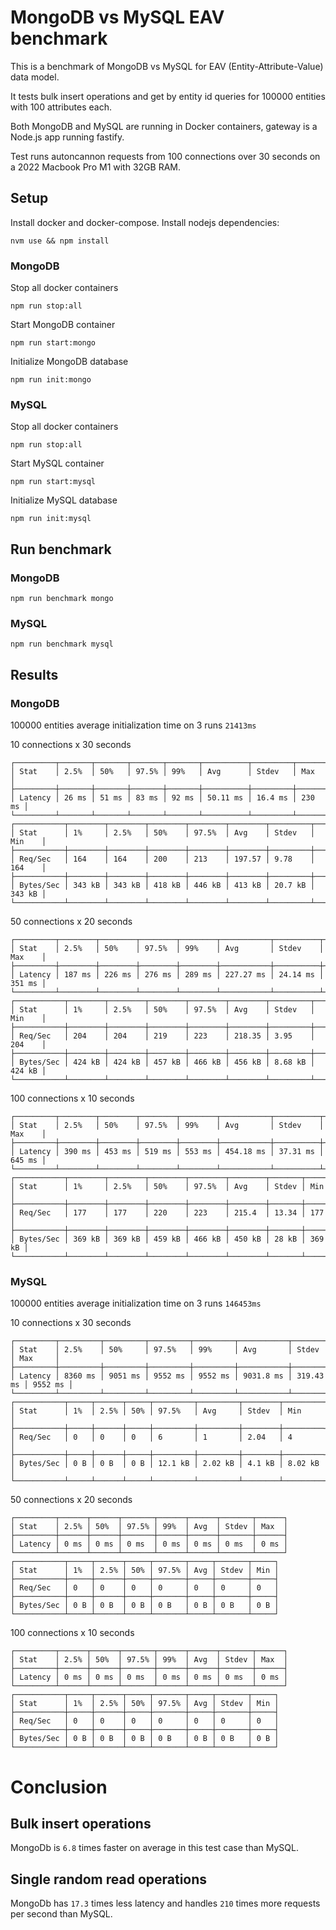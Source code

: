 # MongoDB vs MySQL EAV benchmark

This is a benchmark of MongoDB vs MySQL for EAV (Entity-Attribute-Value) data model. 

It tests bulk insert operations and get by entity id queries for 100000 entities with 100 attributes each.

Both MongoDB and MySQL are running in Docker containers, gateway is a Node.js app running fastify.

Test runs autoncannon requests from 100 connections over 30 seconds on a 2022 Macbook Pro M1 with 32GB RAM.

## Setup

Install docker and docker-compose.
Install nodejs dependencies:
```
nvm use && npm install
```

### MongoDB

Stop all docker containers
```
npm run stop:all
```

Start MongoDB container
```    
npm run start:mongo
```

Initialize MongoDB database
```
npm run init:mongo
```

### MySQL

Stop all docker containers
```
npm run stop:all
```

Start MySQL container
```
npm run start:mysql
```

Initialize MySQL database
```
npm run init:mysql
```

## Run benchmark

### MongoDB
```
npm run benchmark mongo
```

### MySQL
```
npm run benchmark mysql
```

## Results

### MongoDB

100000 entities average initialization time on 3 runs `21413ms`

10 connections x 30 seconds
```
┌─────────┬───────┬───────┬───────┬───────┬──────────┬─────────┬────────┐
│ Stat    │ 2.5%  │ 50%   │ 97.5% │ 99%   │ Avg      │ Stdev   │ Max    │
├─────────┼───────┼───────┼───────┼───────┼──────────┼─────────┼────────┤
│ Latency │ 26 ms │ 51 ms │ 83 ms │ 92 ms │ 50.11 ms │ 16.4 ms │ 230 ms │
└─────────┴───────┴───────┴───────┴───────┴──────────┴─────────┴────────┘
┌───────────┬────────┬────────┬────────┬────────┬────────┬─────────┬────────┐
│ Stat      │ 1%     │ 2.5%   │ 50%    │ 97.5%  │ Avg    │ Stdev   │ Min    │
├───────────┼────────┼────────┼────────┼────────┼────────┼─────────┼────────┤
│ Req/Sec   │ 164    │ 164    │ 200    │ 213    │ 197.57 │ 9.78    │ 164    │
├───────────┼────────┼────────┼────────┼────────┼────────┼─────────┼────────┤
│ Bytes/Sec │ 343 kB │ 343 kB │ 418 kB │ 446 kB │ 413 kB │ 20.7 kB │ 343 kB │
└───────────┴────────┴────────┴────────┴────────┴────────┴─────────┴────────┘
```

50 connections x 20 seconds
```
┌─────────┬────────┬────────┬────────┬────────┬───────────┬──────────┬────────┐
│ Stat    │ 2.5%   │ 50%    │ 97.5%  │ 99%    │ Avg       │ Stdev    │ Max    │
├─────────┼────────┼────────┼────────┼────────┼───────────┼──────────┼────────┤
│ Latency │ 187 ms │ 226 ms │ 276 ms │ 289 ms │ 227.27 ms │ 24.14 ms │ 351 ms │
└─────────┴────────┴────────┴────────┴────────┴───────────┴──────────┴────────┘
┌───────────┬────────┬────────┬────────┬────────┬────────┬─────────┬────────┐
│ Stat      │ 1%     │ 2.5%   │ 50%    │ 97.5%  │ Avg    │ Stdev   │ Min    │
├───────────┼────────┼────────┼────────┼────────┼────────┼─────────┼────────┤
│ Req/Sec   │ 204    │ 204    │ 219    │ 223    │ 218.35 │ 3.95    │ 204    │
├───────────┼────────┼────────┼────────┼────────┼────────┼─────────┼────────┤
│ Bytes/Sec │ 424 kB │ 424 kB │ 457 kB │ 466 kB │ 456 kB │ 8.68 kB │ 424 kB │
└───────────┴────────┴────────┴────────┴────────┴────────┴─────────┴────────┘
```

100 connections x 10 seconds
```
┌─────────┬────────┬────────┬────────┬────────┬───────────┬──────────┬────────┐
│ Stat    │ 2.5%   │ 50%    │ 97.5%  │ 99%    │ Avg       │ Stdev    │ Max    │
├─────────┼────────┼────────┼────────┼────────┼───────────┼──────────┼────────┤
│ Latency │ 390 ms │ 453 ms │ 519 ms │ 553 ms │ 454.18 ms │ 37.31 ms │ 645 ms │
└─────────┴────────┴────────┴────────┴────────┴───────────┴──────────┴────────┘
┌───────────┬────────┬────────┬────────┬────────┬────────┬───────┬────────┐
│ Stat      │ 1%     │ 2.5%   │ 50%    │ 97.5%  │ Avg    │ Stdev │ Min    │
├───────────┼────────┼────────┼────────┼────────┼────────┼───────┼────────┤
│ Req/Sec   │ 177    │ 177    │ 220    │ 223    │ 215.4  │ 13.34 │ 177    │
├───────────┼────────┼────────┼────────┼────────┼────────┼───────┼────────┤
│ Bytes/Sec │ 369 kB │ 369 kB │ 459 kB │ 466 kB │ 450 kB │ 28 kB │ 369 kB │
└───────────┴────────┴────────┴────────┴────────┴────────┴───────┴────────┘
```

### MySQL

100000 entities average initialization time on 3 runs `146453ms`

10 connections x 30 seconds
```
┌─────────┬─────────┬─────────┬─────────┬─────────┬───────────┬───────────┬─────────┐
│ Stat    │ 2.5%    │ 50%     │ 97.5%   │ 99%     │ Avg       │ Stdev     │ Max     │
├─────────┼─────────┼─────────┼─────────┼─────────┼───────────┼───────────┼─────────┤
│ Latency │ 8360 ms │ 9051 ms │ 9552 ms │ 9552 ms │ 9031.8 ms │ 319.43 ms │ 9552 ms │
└─────────┴─────────┴─────────┴─────────┴─────────┴───────────┴───────────┴─────────┘
┌───────────┬─────┬──────┬─────┬─────────┬─────────┬────────┬─────────┐
│ Stat      │ 1%  │ 2.5% │ 50% │ 97.5%   │ Avg     │ Stdev  │ Min     │
├───────────┼─────┼──────┼─────┼─────────┼─────────┼────────┼─────────┤
│ Req/Sec   │ 0   │ 0    │ 0   │ 6       │ 1       │ 2.04   │ 4       │
├───────────┼─────┼──────┼─────┼─────────┼─────────┼────────┼─────────┤
│ Bytes/Sec │ 0 B │ 0 B  │ 0 B │ 12.1 kB │ 2.02 kB │ 4.1 kB │ 8.02 kB │
└───────────┴─────┴──────┴─────┴─────────┴─────────┴────────┴─────────┘
```

50 connections x 20 seconds
```
┌─────────┬──────┬──────┬───────┬──────┬──────┬───────┬──────┐
│ Stat    │ 2.5% │ 50%  │ 97.5% │ 99%  │ Avg  │ Stdev │ Max  │
├─────────┼──────┼──────┼───────┼──────┼──────┼───────┼──────┤
│ Latency │ 0 ms │ 0 ms │ 0 ms  │ 0 ms │ 0 ms │ 0 ms  │ 0 ms │
└─────────┴──────┴──────┴───────┴──────┴──────┴───────┴──────┘
┌───────────┬─────┬──────┬─────┬───────┬─────┬───────┬─────┐
│ Stat      │ 1%  │ 2.5% │ 50% │ 97.5% │ Avg │ Stdev │ Min │
├───────────┼─────┼──────┼─────┼───────┼─────┼───────┼─────┤
│ Req/Sec   │ 0   │ 0    │ 0   │ 0     │ 0   │ 0     │ 0   │
├───────────┼─────┼──────┼─────┼───────┼─────┼───────┼─────┤
│ Bytes/Sec │ 0 B │ 0 B  │ 0 B │ 0 B   │ 0 B │ 0 B   │ 0 B │
└───────────┴─────┴──────┴─────┴───────┴─────┴───────┴─────┘
```

100 connections x 10 seconds
```
┌─────────┬──────┬──────┬───────┬──────┬──────┬───────┬──────┐
│ Stat    │ 2.5% │ 50%  │ 97.5% │ 99%  │ Avg  │ Stdev │ Max  │
├─────────┼──────┼──────┼───────┼──────┼──────┼───────┼──────┤
│ Latency │ 0 ms │ 0 ms │ 0 ms  │ 0 ms │ 0 ms │ 0 ms  │ 0 ms │
└─────────┴──────┴──────┴───────┴──────┴──────┴───────┴──────┘
┌───────────┬─────┬──────┬─────┬───────┬─────┬───────┬─────┐
│ Stat      │ 1%  │ 2.5% │ 50% │ 97.5% │ Avg │ Stdev │ Min │
├───────────┼─────┼──────┼─────┼───────┼─────┼───────┼─────┤
│ Req/Sec   │ 0   │ 0    │ 0   │ 0     │ 0   │ 0     │ 0   │
├───────────┼─────┼──────┼─────┼───────┼─────┼───────┼─────┤
│ Bytes/Sec │ 0 B │ 0 B  │ 0 B │ 0 B   │ 0 B │ 0 B   │ 0 B │
└───────────┴─────┴──────┴─────┴───────┴─────┴───────┴─────┘
```

# Conclusion

## Bulk insert operations

MongoDb is `6.8` times faster on average in this test case than MySQL.

## Single random read operations

MongoDb has `17.3` times less latency and handles `210` times more requests per second than MySQL.
